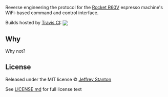 Reverse engineering the protocol for the [Rocket R60V](http://www.rocket-espresso.it/r-60v.html)
espresso machine's WiFi-based command and control interface.

Builds hosted by [Travis CI](https://travis-ci.org/jffry/rocket-r60v):
[<img src="https://api.travis-ci.org/jffry/rocket-r60v.svg?branch=master" valign="middle" />](https://travis-ci.org/jffry/rocket-r60v)

## Why

Why not?


## License

Released under the MIT license © [Jeffrey Stanton](https://github.com/jffry)

See [LICENSE.md](LICENSE.md) for full license text
